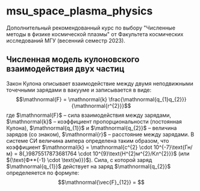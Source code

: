 # msu_space_plasma_physics

Дополнительный рекомендованный курс по выбору "Численные методы в физике космической плазмы" от Факультета космических исследований МГУ (весенний семестр 2023).

## Численная модель кулоновского взаимодействия двух частиц
Закон Кулона описывает взаимодействие между двумя неподвижными точечными зарядами в вакууме и записывается в виде:
$$\mathnormal{F} = \mathnormal{k} \frac{\mathnormal{q_{1}q_{2}}}{\mathnormal{r^{2}}}$$
где $\mathnormal{F}$ – сила взаимодействия между зарядами, $\mathnormal{k}$ – коэффициент пропорциональности (постоянная Кулона), $\mathnormal{q_{1}}$ и $\mathnormal{q_{2}}$ – величина зарядов (со знаком), $\mathnormal{r}$ – расстояние между зарядами.
В системе СИ величина ампера определена таким образом, что коэффициент $\mathnormal{k} = \mathnormal{c^{2} \cdot 10^{-7}\text{Гн/м} = 8{,}9875517873681764 \cdot 10^{9}\text{Н^{2}м^{2}/Кл^{2}}}$ (или ${\text{Ф**{-1} \cdot \text{м}}}$).
Сила, с которой заряд $\mathnormal{q_{1}}$ действует на заряд $\mathnormal{q_{2}}$ определеяется по формуле:
$$\mathnormal{\vec{F}_{12}} = $$
